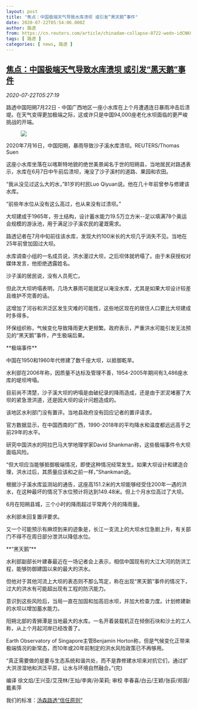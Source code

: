 ```yaml
---
layout: post
title: "焦点：中国极端天气导致水库溃坝 或引发“黑天鹅”事件"
date: 2020-07-22T05:54:06.000Z
author: 路透
from: https://cn.reuters.com/article/chinadam-collapse-0722-wedn-idCNKCS24N0J4
tags: [ 路透 ]
categories: [ news, 路透 ]
---
```

<!--1595397246000-->
[焦点：中国极端天气导致水库溃坝 或引发“黑天鹅”事件](https://cn.reuters.com/article/chinadam-collapse-0722-wedn-idCNKCS24N0J4)
------

<div>
<div><i>2020-07-22T05:27:19</i></div><div class="StandardArticleBody_body"><p>路透中国阳朔7月22日 - 中国广西地区一座小水库在上个月遭遇连日暴雨冲击后溃堤。在天气变得更加极端之际，这或许只是中国94,000座老化水坝面临的更严峻挑战的开端。 </p><div class="PrimaryAsset_container"><div class="Image_container" tabindex="-1"><figure class="Image_zoom" style="padding-bottom:"><div class="LazyImage_container LazyImage_dark" style="background-image:none"><img src="//s1.reutersmedia.net/resources/r/?m=02&amp;d=20200722&amp;t=2&amp;i=1526661835&amp;r=LYNXNPEG6L0A1&amp;w=600" aria-label="2020年7月16日，中国阳朔，暴雨导致沙子溪水库溃坝。REUTERS/Thomas Suen "/><div class="LazyImage_image LazyImage_fallback" style="background-image:url(//s1.reutersmedia.net/resources/r/?m=02&amp;d=20200722&amp;t=2&amp;i=1526661835&amp;r=LYNXNPEG6L0A1&amp;w=600);background-position:center center;background-color:inherit"></div></div><div class="Image_expand-button" aria-label="Expand Image Slideshow" role="button" tabindex="0"></div></figure><figcaption><div class="Image_caption"><span>2020年7月16日，中国阳朔，暴雨导致沙子溪水库溃坝。REUTERS/Thomas Suen </span></div></figcaption></div></div><p>这座小水库坐落在以喀斯特地貌的绝世美景闻名于世的阳朔县，当地居民对路透表示，水库在6月7日中午前后溃坝，淹没了沙子溪村的道路、果园和农田。 </p><p>“我从没见过这么大的水，”81岁的村民Luo Qiyuan说。他在几十年前曾参与修建该水库。 </p><p>“前些年水位从没有这么高过，也从来没有过溃坝。” </p><p>大坝建成于1965年，夯土结构，设计蓄水能力19.5万立方米--足以填满78个奥运会规模的游泳池，用于满足沙子溪农民的灌溉需求。 </p><p>路透记者在7月中旬前往该水库，发现大约100米长的大坝几乎消失不见。当地在25年前曾加固过大坝。 </p><p>水库调查小组的一名成员说，洪水漫过大坝，之后坝体就坍塌了。由于未获授权对媒体发言，他拒绝透露姓名。 </p><p>沙子溪的居民说，没有人员死亡。     </p><p>但此次大坝坍塌表明，几场大暴雨可能就足以淹没水库，尤其是如果大坝设计较差且维护不完善的话。 </p><p>这增加了河谷和洪泛区发生灾难的可能性，这些地区现在的居住人口要比大坝建成时多得多。     </p><p>环保组织称，气候变化导致降雨更大更频繁。政府表示，严重洪水可能引发无法预见的“黑天鹅”事件，产生极端后果。 </p><p>**极端事件** </p><p>中国在1950和1960年代修建了数千座大坝，以抵御乾旱。 </p><p>水利部在2006年称，因质量不达标及管理不善，1954-2005年期间有3,486座水库的堤坝垮塌。 </p><p>目前尚不清楚，沙子溪大坝的坍塌是由破纪录的降雨造成，还是由于淤泥堵塞了大坝的紧急泄洪道，还是因大坝的设计问题造成的。 </p><p>该地区水利部门没有置评。当地县政府没有回应记者的置评请求。     </p><p>官方数据显示，在中国西南的广西，1990-2018年的平均降水和温度都远远高于之前29年的水平。 </p><p>研究中国洪水的阿拉巴马大学地理学家David Shankman称，这些极端事件令大坝面临风险。 </p><p>“但大坝应当能够抵御极端情况，即使这种情况经常发生。如果大坝设计和建造合理，洪水过后，其质量应该和之前一样，”Shankman说。 </p><p>根据沙子溪水库监测站的通告，这座高151.2米的大坝能够经受住200年一遇的洪水，在这种最坏的情况下水位预计将达到149.48米。但上个月水位高过了大坝。 </p><p>6月在阳朔县城，三个小时的降雨超过平常两个月的降雨量。     </p><p>水利部未回复置评要求。 </p><p>又一个可能预示有麻烦到来的迹象是，长江一支流上的大坝水位急剧上升，有关部门不得不在周日部分泄洪以降低水位。 </p><p>**“黑天鹅”** </p><p>水利部副部长叶建春最近在一场记者会上表示，相信中国现有的大江大河的防洪工程，能够防御建国以来的最大的洪水。 </p><p>但他对于其他河流上大坝的表态则不那么笃定，称在出现“黑天鹅”事件的情况下，过大的洪水有可能超出现有工程的防汛能力。     </p><p>意识到这些风险后，当局一直在加固和加高旧水坝，并加大检查力度。计划修建新的水坝以增加蓄水能力。 </p><p>阳朔北部的青狮潭是当地最大的水库。一名开着装载机正在倾倒石块和沙土的工人称，从上个月起河岸已经改善了。 </p><p>Earth Observatory of Singapore主管Benjamin Horton称，但是气候变化正带来极端情况的新常态，而10年或20年前制定的洪水风险政策已不再够用。 </p><p>“真正需要做的是要与生态系统和谐共处，而不是靠修建水坝来对抗它们，通过扩大洪涝湿地和洪泛平原，让水与环境自然融合。”(完) </p><div class="Attribution_container"><div class="Attribution_attribution"><p class="Attribution_content">编译 徐文焰/王兴亚/艾茂林/王灿/李爽/孙茉莉; 审校 李春喜/白云/王颖/张荻/郑茵/戴素萍 </p></div></div><div class="StandardArticleBody_trustBadgeContainer"><span class="StandardArticleBody_trustBadgeTitle">我们的标准：</span><span class="trustBadgeUrl"><a href="https://www.thomsonreuters.cn/content/dam/openweb/documents/pdf/china/brochures/about-us-1.pdf">汤森路透“信任原则”</a></span></div></div>
</div>
